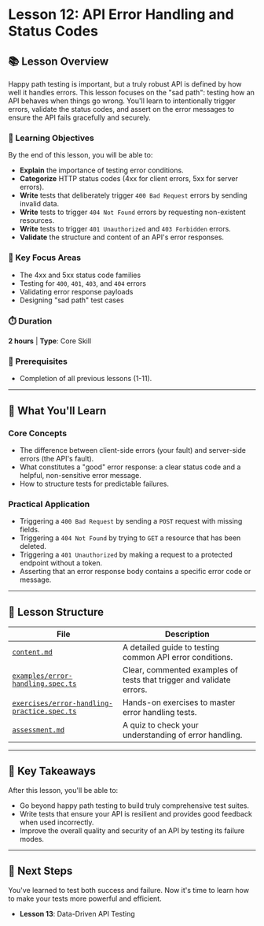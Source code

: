 # Lesson 12: API Error Handling and Status Codes

## 📚 Lesson Overview

Happy path testing is important, but a truly robust API is defined by how well it handles errors. This lesson focuses on the "sad path": testing how an API behaves when things go wrong. You'll learn to intentionally trigger errors, validate the status codes, and assert on the error messages to ensure the API fails gracefully and securely.

### 🎯 Learning Objectives

By the end of this lesson, you will be able to:
- **Explain** the importance of testing error conditions.
- **Categorize** HTTP status codes (4xx for client errors, 5xx for server errors).
- **Write** tests that deliberately trigger `400 Bad Request` errors by sending invalid data.
- **Write** tests to trigger `404 Not Found` errors by requesting non-existent resources.
- **Write** tests to trigger `401 Unauthorized` and `403 Forbidden` errors.
- **Validate** the structure and content of an API's error responses.

### 🔑 Key Focus Areas
- The 4xx and 5xx status code families
- Testing for `400`, `401`, `403`, and `404` errors
- Validating error response payloads
- Designing "sad path" test cases

### ⏱️ Duration
**2 hours** | **Type**: Core Skill

### 🔗 Prerequisites
- Completion of all previous lessons (1-11).

---

## 📖 What You'll Learn

### Core Concepts
- The difference between client-side errors (your fault) and server-side errors (the API's fault).
- What constitutes a "good" error response: a clear status code and a helpful, non-sensitive error message.
- How to structure tests for predictable failures.

### Practical Application
- Triggering a `400 Bad Request` by sending a `POST` request with missing fields.
- Triggering a `404 Not Found` by trying to `GET` a resource that has been deleted.
- Triggering a `401 Unauthorized` by making a request to a protected endpoint without a token.
- Asserting that an error response body contains a specific error code or message.

---

## 📁 Lesson Structure

| File | Description |
|------|-------------|
| [`content.md`](./content.md) | A detailed guide to testing common API error conditions. |
| [`examples/error-handling.spec.ts`](./examples/error-handling.spec.ts) | Clear, commented examples of tests that trigger and validate errors. |
| [`exercises/error-handling-practice.spec.ts`](./exercises/error-handling-practice.spec.ts) | Hands-on exercises to master error handling tests. |
| [`assessment.md`](./assessment.md) | A quiz to check your understanding of error handling. |

---

## 🎯 Key Takeaways

After this lesson, you'll be able to:
- Go beyond happy path testing to build truly comprehensive test suites.
- Write tests that ensure your API is resilient and provides good feedback when used incorrectly.
- Improve the overall quality and security of an API by testing its failure modes.

---

## 🔗 Next Steps

You've learned to test both success and failure. Now it's time to learn how to make your tests more powerful and efficient.
- **Lesson 13**: Data-Driven API Testing